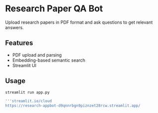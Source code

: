# Research Paper QA Bot

Upload research papers in PDF format and ask questions to get relevant answers.

## Features
- PDF upload and parsing
- Embedding-based semantic search
- Streamlit UI

## Usage
```bash
streamlit run app.py

'''streamlit.io/cloud
https://research-appbot-d9qnnrbgn9piznzet28rcw.streamlit.app/
